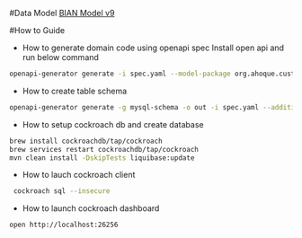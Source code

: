 #Data Model
[BIAN Model v9](https://bian.org/servicelandscape-9-0/views/view_38585.html)

#How to Guide

* How to generate domain code using openapi spec
Install open api and run below command
```bash
openapi-generator generate -i spec.yaml --model-package org.ahoque.customer.model --api-package org.ahoque.customer.controller -g spring -o .
```

* How to create table schema
```bash
openapi-generator generate -g mysql-schema -o out -i spec.yaml --additional-properties=identifierNamingConvention=snake_case
```

* How to setup cockroach db and create database
```bash
brew install cockroachdb/tap/cockroach
brew services restart cockroachdb/tap/cockroach
mvn clean install -DskipTests liquibase:update
```

* How to lauch cockroach client
```bash
 cockroach sql --insecure 
```

* How to launch cockroach dashboard
```bash 
open http://localhost:26256
```